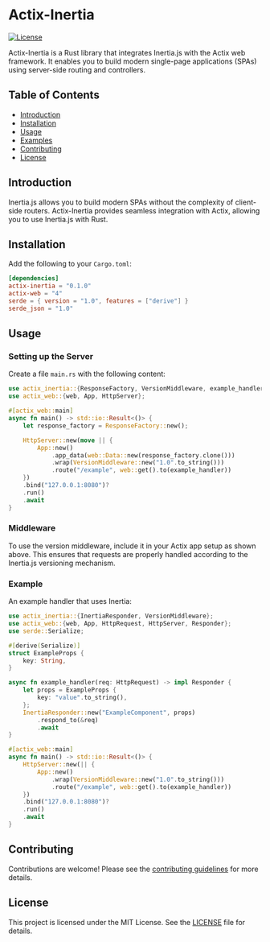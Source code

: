 # Actix-Inertia

[![License](https://img.shields.io/badge/license-MIT-blue.svg)](https://github.com/jehadja/actix-inertia/blob/main/LICENSE)

Actix-Inertia is a Rust library that integrates Inertia.js with the Actix web framework. It enables you to build modern single-page applications (SPAs) using server-side routing and controllers.

## Table of Contents

- [Introduction](#introduction)
- [Installation](#installation)
- [Usage](#usage)
- [Examples](#examples)
- [Contributing](#contributing)
- [License](#license)

## Introduction

Inertia.js allows you to build modern SPAs without the complexity of client-side routers. Actix-Inertia provides seamless integration with Actix, allowing you to use Inertia.js with Rust.

## Installation

Add the following to your `Cargo.toml`:

```toml
[dependencies]
actix-inertia = "0.1.0"
actix-web = "4"
serde = { version = "1.0", features = ["derive"] }
serde_json = "1.0"
```

## Usage

### Setting up the Server

Create a file `main.rs` with the following content:

```rust
use actix_inertia::{ResponseFactory, VersionMiddleware, example_handler};
use actix_web::{web, App, HttpServer};

#[actix_web::main]
async fn main() -> std::io::Result<()> {
    let response_factory = ResponseFactory::new();

    HttpServer::new(move || {
        App::new()
            .app_data(web::Data::new(response_factory.clone()))
            .wrap(VersionMiddleware::new("1.0".to_string()))
            .route("/example", web::get().to(example_handler))
    })
    .bind("127.0.0.1:8080")?
    .run()
    .await
}
```

### Middleware

To use the version middleware, include it in your Actix app setup as shown above. This ensures that requests are properly handled according to the Inertia.js versioning mechanism.

### Example

An example handler that uses Inertia:

```rust
use actix_inertia::{InertiaResponder, VersionMiddleware};
use actix_web::{web, App, HttpRequest, HttpServer, Responder};
use serde::Serialize;

#[derive(Serialize)]
struct ExampleProps {
    key: String,
}

async fn example_handler(req: HttpRequest) -> impl Responder {
    let props = ExampleProps {
        key: "value".to_string(),
    };
    InertiaResponder::new("ExampleComponent", props)
        .respond_to(&req)
        .await
}

#[actix_web::main]
async fn main() -> std::io::Result<()> {
    HttpServer::new(|| {
        App::new()
            .wrap(VersionMiddleware::new("1.0".to_string()))
            .route("/example", web::get().to(example_handler))
    })
    .bind("127.0.0.1:8080")?
    .run()
    .await
}
```

## Contributing

Contributions are welcome! Please see the [contributing guidelines](CONTRIBUTING.md) for more details.

## License

This project is licensed under the MIT License. See the [LICENSE](https://github.com/jehadja/actix-inertia/blob/main/LICENSE) file for details.
 